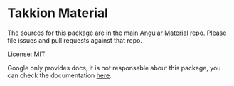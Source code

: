 Takkion Material
=======

The sources for this package are in the main [Angular Material](https://github.com/angular/components) repo. Please file issues and pull requests against that repo.

License: MIT

Google only provides docs, it is not responsable about this package, you can check the documentation [here](https://v14.material.angular.io/).
